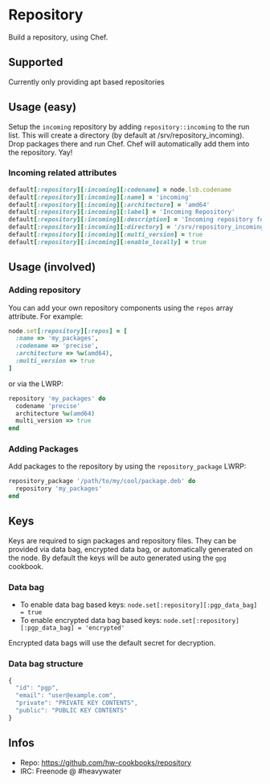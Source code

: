 # Repository

Build a repository, using Chef.

## Supported 

Currently only providing apt based repositories

## Usage (easy)

Setup the `incoming` repository by adding `repository::incoming` to the run list.
This will create a directory (by default at /srv/repository_incoming). Drop 
packages there and run Chef. Chef will automatically add them into the 
repository. Yay!

### Incoming related attributes

```ruby
default[:repository][:incoming][:codename] = node.lsb.codename
default[:repository][:incoming][:name] = 'incoming'
default[:repository][:incoming][:architecture] = 'amd64'
default[:repository][:incoming][:label] = 'Incoming Repository'
default[:repository][:incoming][:description] = 'Incoming repository for dropped off packages'
default[:repository][:incoming][:directory] = '/srv/repository_incoming'
default[:repository][:incoming][:multi_version] = true
default[:repository][:incoming][:enable_locally] = true
```

## Usage (involved)

### Adding repository

You can add your own repository components using the `repos` array attribute. For
example:

```ruby
node.set[:repository][:repos] = [
  :name => 'my_packages',
  :codename => 'precise',
  :architecture => %w(amd64),
  :multi_version => true
]
```

or via the LWRP:

```ruby
repository 'my_packages' do
  codename 'precise'
  architecture %w(amd64)
  multi_version => true
end
```

### Adding Packages

Add packages to the repository by using the `repository_package` LWRP:

```ruby
repository_package '/path/to/my/cool/package.deb' do
  repository 'my_packages'
end
```

## Keys

Keys are required to sign packages and repository files. They can be provided
via data bag, encrypted data bag, or automatically generated on the node. By
default the keys will be auto generated using the `gpg` cookbook.

### Data bag

* To enable data bag based keys: `node.set[:repository][:pgp_data_bag] = true`
* To enable encrypted data bag based keys: `node.set[:repository][:pgp_data_bag] = 'encrypted'`

Encrypted data bags will use the default secret for decryption.

### Data bag structure

```javascript
{
  "id": "pgp",
  "email": "user@example.com",
  "private": "PRIVATE KEY CONTENTS",
  "public": "PUBLIC KEY CONTENTS"
}
```

## Infos
* Repo: https://github.com/hw-cookbooks/repository
* IRC: Freenode @ #heavywater
